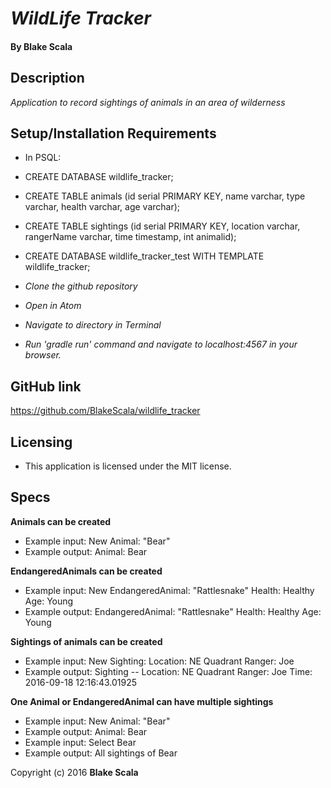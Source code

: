 # _WildLife Tracker_

#### By Blake Scala

## Description

_Application to record sightings of animals in an area of wilderness_

## Setup/Installation Requirements

* In PSQL:
* CREATE DATABASE wildlife_tracker;
* CREATE TABLE animals (id serial PRIMARY KEY, name varchar, type varchar, health varchar, age varchar);
* CREATE TABLE sightings (id serial PRIMARY KEY, location varchar, rangerName varchar, time timestamp, int animalid);
* CREATE DATABASE wildlife_tracker_test WITH TEMPLATE wildlife_tracker;

* _Clone the github repository_
* _Open in Atom_
* _Navigate to directory in Terminal_
* _Run 'gradle run' command and navigate to localhost:4567 in your browser._

## GitHub link

https://github.com/BlakeScala/wildlife_tracker

## Licensing

* This application is licensed under the MIT license.

## Specs

  **Animals can be created**

  * Example input: New Animal: "Bear"
  * Example output: Animal: Bear

  **EndangeredAnimals can be created**

  * Example input: New EndangeredAnimal: "Rattlesnake" Health: Healthy Age: Young
  * Example output: EndangeredAnimal: "Rattlesnake" Health: Healthy Age: Young

  **Sightings of animals can be created**

  * Example input: New Sighting: Location: NE Quadrant Ranger: Joe
  * Example output: Sighting -- Location: NE Quadrant Ranger: Joe Time: 2016-09-18 12:16:43.01925

  **One Animal or EndangeredAnimal can have multiple sightings**

  * Example input: New Animal: "Bear"
  * Example output: Animal: Bear
  * Example input: Select Bear
  * Example output: All sightings of Bear

Copyright (c) 2016 **Blake Scala**
